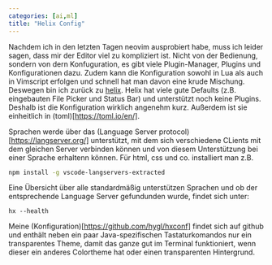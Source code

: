 ```yaml
---
categories: [ai,ml]
title: "Helix Config"
---
```

Nachdem ich in den letzten Tagen neovim ausprobiert habe, muss ich leider sagen, dass mir der Editor viel zu kompliziert ist. Nicht von der Bedienung, sondern von dern Konfuguration, es gibt viele Plugin-Manager, Plugins und Konfigurationen dazu. Zudem kann die Konfiguration sowohl in Lua als auch in Vimscript erfolgen und schnell hat man davon eine krude Mischung. Deswegen bin ich zurück zu [helix](http://www.helix.com). Helix hat viele gute Defaults (z.B. eingebauten File Picker und Status Bar) und unterstützt noch keine Plugins. Deshalb ist die Konfiguration wirklich angenehm kurz. Außerdem ist sie einheitlich in (toml)[https://toml.io/en/].

Sprachen werde über das (Language Server protocol)[https://langserver.org/] unterstützt, mit dem sich verschiedene CLients mit dem gleichen Server verbinden können und von diesem Unterstützung bei einer Sprache erhaltenn können. Für html, css und co. installiert man z.B.

```bash
npm install -g vscode-langservers-extracted
```

Eine Übersicht über alle standardmäßig unterstützen Sprachen und ob der entsprechende Language Server gefundunden wurde, findet sich unter:

```console
hx --health
```
Meine (Konfiguration)[https://github.com/hygl/hxconf] findet sich auf github und enthält neben ein paar Java-spezifischen Tastaturkomandos nur ein transparentes Theme, damit das ganze gut im Terminal funktioniert, wenn dieser ein anderes Colortheme hat oder einen transparenten Hintergrund.   
 


